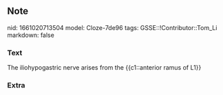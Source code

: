 ## Note
nid: 1661020713504
model: Cloze-7de96
tags: GSSE::!Contributor::Tom_Li
markdown: false

### Text
The iliohypogastric nerve arises from the {{c1::anterior ramus of L1}}

### Extra

